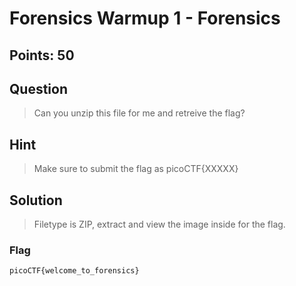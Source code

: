 # Forensics Warmup 1 - Forensics

## Points: 50

## Question 
  > Can you unzip this file for me and retreive the flag?
## Hint
  > Make sure to submit the flag as picoCTF{XXXXX}
## Solution
  > Filetype is ZIP, extract and view the image inside for the flag.
### Flag
`picoCTF{welcome_to_forensics}`
